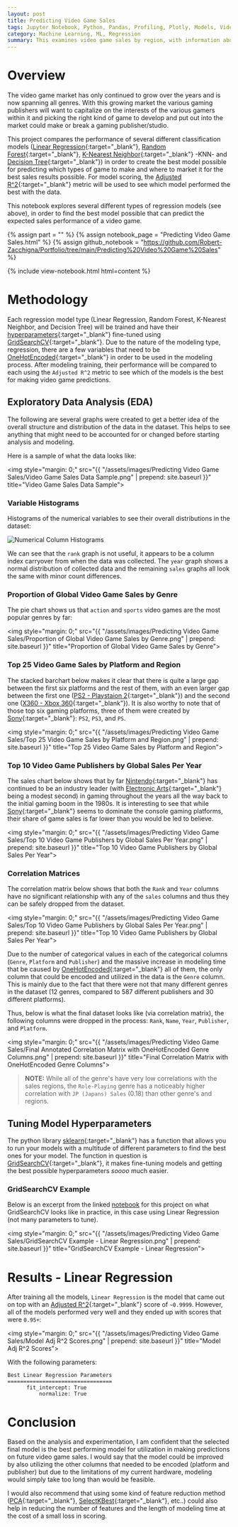 ```yaml
---
layout: post
title: Predicting Video Game Sales
tags: Jupyter Notebook, Python, Pandas, Profiling, Plotly, Models, Video Games
category: Machine Learning, ML, Regression
summary: This examines video game sales by region, with information about the type of video game being sold, in order to create a model to predict the expected sales performance.
---
```




# Overview

The video game market has only continued to grow over the years and is now spanning all genres. With this growing 
market the various gaming publishers will want to capitalize on the interests of the various gamers within it and picking 
the right kind of game to develop and put out into the market could make or break a gaming publisher/studio.

This project compares the performance of several different classification models 
([Linear Regression](https://machinelearningmastery.com/linear-regression-for-machine-learning/){:target="_blank"}, 
[Random Forest](https://en.wikipedia.org/wiki/Random_forest){:target="_blank"}, 
[K-Nearest Neighbor](https://en.wikipedia.org/wiki/K-nearest_neighbors_algorithm){:target="_blank"} -KNN- and 
[Decision Tree](https://towardsdatascience.com/decision-trees-in-machine-learning-641b9c4e8052){:target="_blank"}) 
in order to create the best model possible for predicting which types of game to make and where to market it for the best
sales results possible. For model scoring, the [Adjusted R^2](https://www.statisticshowto.com/probability-and-statistics/statistics-definitions/adjusted-r2/){:target="_blank"}
metric will be used to see which model performed the best with the data.

This notebook explores several different types of regression models (see above), in order to find the best model possible 
that can predict the expected sales performance of a video game.

{% assign part = "" %}
{% assign notebook_page = "Predicting Video Game Sales.html" %}
{% assign github_notebook = "https://github.com/Robert-Zacchigna/Portfolio/tree/main/Predicting%20Video%20Game%20Sales" %}

{% include view-notebook.html html=content %}


# Methodology

Each regression model type (Linear Regression, Random Forest, K-Nearest Neighbor, and Decision Tree) will be trained and have their
[hyperparameters](https://en.wikipedia.org/wiki/Hyperparameter_(machine_learning)){:target="_blank"} fine-tuned using 
[GridSearchCV](https://scikit-learn.org/stable/modules/generated/sklearn.model_selection.GridSearchCV.html){:target="_blank"}.
Due to the nature of the modeling type, regression, there are a few variables that need to be 
[OneHotEncoded](https://hackernoon.com/what-is-one-hot-encoding-why-and-when-do-you-have-to-use-it-e3c6186d008f){:target="_blank"}
in order to be used in the modeling process. After modeling training, their performance will be compared to each using the
`Adjusted R^2` metric to see which of the models is the best for making video game predictions.


## Exploratory Data Analysis (EDA)

The following are several graphs were created to get a better idea of the overall structure and distribution of the data
in the dataset. This helps to see anything that might need to be accounted for or changed before starting analysis and modeling. 

Here is a sample of what the data looks like:

<img style="margin: 0;" src="{{ "/assets/images/Predicting Video Game Sales/Video Game Sales Data Sample.png" | prepend: site.baseurl }}" title="Video Game Sales Data Sample">


### Variable Histograms

Histograms of the numerical variables to see their overall distributions in the dataset:

<div style="max-width: 870px;">
    <img style="margin: 0;" src="{{ "/assets/images/Predicting Video Game Sales/Numerical Column Histograms.png" | prepend: site.baseurl }}" title="Numerical Column Histograms">
</div>

<p></p>

We can see that the `rank` graph is not useful, it appears to be a column index carryover from when the data was collected. 
The `year` graph shows a normal distribution of collected data and the remaining `sales` graphs all look the same with minor 
count differences. 


### Proportion of Global Video Game Sales by Genre

The pie chart shows us that `action` and `sports` video games are the most popular genres by far:

<img style="margin: 0;" src="{{ "/assets/images/Predicting Video Game Sales/Proportion of Global Video Game Sales by Genre.png" | prepend: site.baseurl }}" title="Proportion of Global Video Game Sales by Genre">


### Top 25 Video Game Sales by Platform and Region

The stacked barchart below makes it clear that there is quite a large gap between the first six platforms and the rest of 
them, with an even larger gap between the first one ([PS2 - Playstaion 2](https://en.wikipedia.org/wiki/PlayStation_2){:target="_blank"}) 
and the second one ([X360 - Xbox 360](https://en.wikipedia.org/wiki/Xbox_360){:target="_blank"}). It is 
also worthy to note that of those top six gaming platforms, three of them were created by 
[Sony](https://en.wikipedia.org/wiki/Sony){:target="_blank"}: `PS2`, `PS3`, and `PS`.

<img style="margin: 0;" src="{{ "/assets/images/Predicting Video Game Sales/Top 25 Video Game Sales by Platform and Region.png" | prepend: site.baseurl }}" title="Top 25 Video Game Sales by Platform and Region">


### Top 10 Video Game Publishers by Global Sales Per Year

The sales chart below shows that by far [Nintendo](https://en.wikipedia.org/wiki/Nintendo){:target="_blank"} has continued
to be an industry leader (with [Electronic Arts](https://en.wikipedia.org/wiki/Electronic_Arts){:target="_blank"} being a 
modest second) in gaming throughout the years all the way back to the initial gaming boom in the 1980s. It is interesting 
to see that while [Sony](https://en.wikipedia.org/wiki/Sony){:target="_blank"} seems to dominate the console gaming platforms, 
their share of game sales is far lower than you would be led to believe.

<img style="margin: 0;" src="{{ "/assets/images/Predicting Video Game Sales/Top 10 Video Game Publishers by Global Sales Per Year.png" | prepend: site.baseurl }}" title="Top 10 Video Game Publishers by Global Sales Per Year">


### Correlation Matrices

The correlation matrix below shows that both the `Rank` and `Year` columns have no significant relationship with any of the 
`sales` columns and thus they can be safely dropped from the dataset.

<img style="margin: 0;" src="{{ "/assets/images/Predicting Video Game Sales/Top 10 Video Game Publishers by Global Sales Per Year.png" | prepend: site.baseurl }}" title="Top 10 Video Game Publishers by Global Sales Per Year">

Due to the number of categorical values in each of the categorical columns (`Genre`, `Platform` and `Publisher`) and the
massive increase in modeling time that be caused by [OneHotEncoded](https://hackernoon.com/what-is-one-hot-encoding-why-and-when-do-you-have-to-use-it-e3c6186d008f){:target="_blank"}
all of them, the only column that could be encoded and utilized in the data is the `Genre` column. This is mainly due to 
the fact that there were not that many different genres in the dataset (12 genres, compared to 587 different publishers and 30 different platforms). 

Thus, below is what the final dataset looks like (via correlation matrix), the following columns were dropped in the 
process: `Rank`, `Name`, `Year`, `Publisher`, and `Platform`.

<img style="margin: 0;" src="{{ "/assets/images/Predicting Video Game Sales/Final Annotated Correlation Matrix with OneHotEncoded Genre Columns.png" | prepend: site.baseurl }}" title="Final Correlation Matrix with OneHotEncoded Genre Columns">

> **NOTE:** While all of the genre's have very low correlations with the sales regions, the `Role-Playing` genre has a 
> noticeably higher correlation with `JP (Japans) Sales` (0.18) than other genre's and regions.


## Tuning Model Hyperparameters

The python library [sklearn](https://scikit-learn.org/stable/index.html){:target="_blank"} has a function that allows you 
to run your models with a multitude of different parameters to find the best ones for your model. The function in question 
is [GridSearchCV](https://scikit-learn.org/stable/modules/generated/sklearn.model_selection.GridSearchCV.html){:target="_blank"},
it makes fine-tuning models and getting the best possible hyperparameters *soooo* much easier.


### GridSearchCV Example

Below is an excerpt from the linked [notebook](#view-jupyter-notebook) for this project on what GridSearchCV looks like 
in practice, in this case using Linear Regression (not many parameters to tune).

<img style="margin: 0;" src="{{ "/assets/images/Predicting Video Game Sales/GridSearchCV Example - Linear Regression.png" | prepend: site.baseurl }}" title="GridSearchCV Example - Linear Regression">


# Results - Linear Regression

After training all the models, `Linear Regression` is the model that came out on top with an 
[Adjusted R^2](https://www.statisticshowto.com/probability-and-statistics/statistics-definitions/adjusted-r2/){:target="_blank"}
score of `~0.9999`. However, all of the models performed very well and they ended up with scores that were `0.95+`:

<img style="margin: 0;" src="{{ "/assets/images/Predicting Video Game Sales/Model Adj R^2 Scores.png" | prepend: site.baseurl }}" title="Model Adj R^2 Scores">

With the following parameters:

<style>
    .language-text {
        max-width: 357px !important;
    }
</style>

```text
Best Linear Regression Parameters
=================================
      fit_intercept: True
          normalize: True
```

# Conclusion

Based on the analysis and experimentation, I am confident that the selected final model is the best performing 
model for utilization in making predictions on future video game sales. I would say that the model could be improved by also 
utilizing the other columns that needed to be encoded (platform and publisher) but due to the limitations of my current 
hardware, modeling would simply take too long than would be feasible.

I would also recommend that using some kind of feature reduction method 
([PCA](https://towardsdatascience.com/a-one-stop-shop-for-principal-component-analysis-5582fb7e0a9c){:target="_blank"}, 
[SelectKBest](https://www.datatechnotes.com/2021/02/seleckbest-feature-selection-example-in-python.html){:target="_blank"}, 
etc..) could also help in reducing the number of features and the length of modeling time at the cost of a small loss in scoring.
